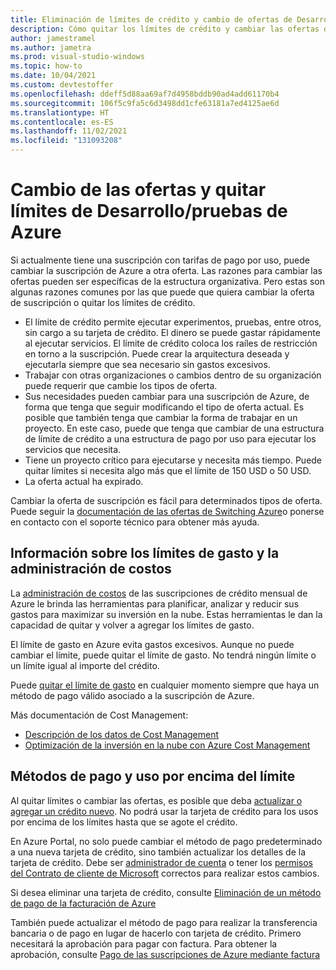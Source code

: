 ```yaml
---
title: Eliminación de límites de crédito y cambio de ofertas de Desarrollo/pruebas de Azure
description: Cómo quitar los límites de crédito y cambiar las ofertas de Desarrollo/pruebas de Azure. Cambie de pago por uso a otra oferta.
author: jamestramel
ms.author: jametra
ms.prod: visual-studio-windows
ms.topic: how-to
ms.date: 10/04/2021
ms.custom: devtestoffer
ms.openlocfilehash: ddeff5d88aa69af7d4958bddb90ad4add61170b4
ms.sourcegitcommit: 106f5c9fa5c6d3498dd1cfe63181a7ed4125ae6d
ms.translationtype: HT
ms.contentlocale: es-ES
ms.lasthandoff: 11/02/2021
ms.locfileid: "131093208"
---
```

# <a name="changing-azure-devtest-offers--remove-limits"></a>Cambio de las ofertas y quitar límites de Desarrollo/pruebas de Azure

Si actualmente tiene una suscripción con tarifas de pago por uso, puede cambiar la suscripción de Azure a otra oferta. Las razones para cambiar las ofertas pueden ser específicas de la estructura organizativa. Pero estas son algunas razones comunes por las que puede que quiera cambiar la oferta de suscripción o quitar los límites de crédito.  

- El límite de crédito permite ejecutar experimentos, pruebas, entre otros, sin cargo a su tarjeta de crédito. El dinero se puede gastar rápidamente al ejecutar servicios. El límite de crédito coloca los raíles de restricción en torno a la suscripción. Puede crear la arquitectura deseada y ejecutarla siempre que sea necesario sin gastos excesivos.  
- Trabajar con otras organizaciones o cambios dentro de su organización puede requerir que cambie los tipos de oferta.  
- Sus necesidades pueden cambiar para una suscripción de Azure, de forma que tenga que seguir modificando el tipo de oferta actual. Es posible que también tenga que cambiar la forma de trabajar en un proyecto. En este caso, puede que tenga que cambiar de una estructura de límite de crédito a una estructura de pago por uso para ejecutar los servicios que necesita.  
- Tiene un proyecto crítico para ejecutarse y necesita más tiempo. Puede quitar límites si necesita algo más que el límite de 150 USD o 50 USD.  
- La oferta actual ha expirado.  

Cambiar la oferta de suscripción es fácil para determinados tipos de oferta. Puede seguir la [documentación de las ofertas de Switching Azure](../../cost-management-billing/manage/switch-azure-offer.md)o ponerse en contacto con el soporte técnico para obtener más ayuda.  

## <a name="understand-spending-limits-and-cost-management"></a>Información sobre los límites de gasto y la administración de costos

La [administración de costos](../../cost-management-billing/costs/cost-mgt-best-practices.md) de las suscripciones de crédito mensual de Azure le brinda las herramientas para planificar, analizar y reducir sus gastos para maximizar su inversión en la nube. Estas herramientas le dan la capacidad de quitar y volver a agregar los límites de gasto.  

El límite de gasto en Azure evita gastos excesivos. Aunque no puede cambiar el límite, puede quitar el límite de gasto. No tendrá ningún límite o un límite igual al importe del crédito.  

Puede [quitar el límite de gasto](../../cost-management-billing/manage/spending-limit.md) en cualquier momento siempre que haya un método de pago válido asociado a la suscripción de Azure.  

Más documentación de Cost Management:  

* [Descripción de los datos de Cost Management](../../cost-management-billing/costs/understand-cost-mgt-data.md)  
* [Optimización de la inversión en la nube con Azure Cost Management](../../cost-management-billing/costs/cost-mgt-best-practices.md)  

## <a name="payment-methods-and-overages"></a>Métodos de pago y uso por encima del límite

Al quitar límites o cambiar las ofertas, es posible que deba [actualizar o agregar un crédito nuevo](../../cost-management-billing/manage/change-credit-card.md). No podrá usar la tarjeta de crédito para los usos por encima de los límites hasta que se agote el crédito.  

En Azure Portal, no solo puede cambiar el método de pago predeterminado a una nueva tarjeta de crédito, sino también actualizar los detalles de la tarjeta de crédito. Debe ser [administrador de cuenta](../../cost-management-billing/understand/subscription-transfer.md#whoisaa) o tener los [permisos del Contrato de cliente de Microsoft](../../cost-management-billing/manage/understand-mca-roles.md) correctos para realizar estos cambios.  

Si desea eliminar una tarjeta de crédito, consulte [Eliminación de un método de pago de la facturación de Azure](../../cost-management-billing/manage/delete-azure-payment-method.md)  

También puede actualizar el método de pago para realizar la transferencia bancaria o de pago en lugar de hacerlo con tarjeta de crédito. Primero necesitará la aprobación para pagar con factura. Para obtener la aprobación, consulte [Pago de las suscripciones de Azure mediante factura](../../cost-management-billing/manage/pay-by-invoice.md)  
